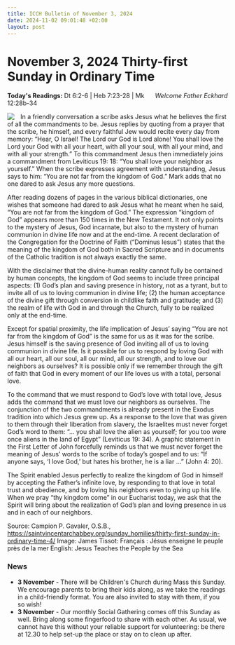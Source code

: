 ```yaml
---
title: ICCH Bulletin of November 3, 2024
date: 2024-11-02 09:01:48 +02:00
layout: post
---
```


# November 3, 2024 Thirty-first Sunday in Ordinary Time
<span style="float: right"><em>Welcome Father Eckhard</em></span>
**Today's Readings:** Dt 6:2-6 | Heb 7:23-28 | Mk 12:28b-34


<img style="float: left; margin-right: 1em;" src="https://upload.wikimedia.org/wikipedia/commons/9/91/Brooklyn_Museum_-_Jesus_Teaches_the_People_by_the_Sea_%28J%C3%A9sus_enseigne_le_peuple_pr%C3%A8s_de_la_mer%29_-_James_Tissot_-_overall.jpg">

In a friendly conversation a scribe asks Jesus what he believes the first of all the commandments to be. Jesus replies by quoting from a prayer that the scribe, he himself, and every faithful Jew would recite every day from memory: “Hear, O Israel! The Lord our God is Lord alone! You shall love the Lord your God with all your heart, with all your soul, with all your mind, and with all your strength.” To this commandment Jesus then immediately joins a commandment from Leviticus 19: 18: “You shall love your neighbor as yourself.” When the scribe expresses agreement with understanding, Jesus says to him: “You are not far from the kingdom of God.” Mark adds that no one dared to ask Jesus any more questions.

After reading dozens of pages in the various biblical dictionaries, one wishes that someone had dared to ask Jesus what he meant when he said, “You are not far from the kingdom of God.” The expression “kingdom of God” appears more than 150 times in the New Testament. It not only points to the mystery of Jesus, God incarnate, but also to the mystery of human communion in divine life now and at the end-time. A recent declaration of the Congregation for the Doctrine of Faith (“Dominus Iesus”) states that the meaning of the kingdom of God both in Sacred Scripture and in documents of the Catholic tradition is not always exactly the same.

With the disclaimer that the divine-human reality cannot fully be contained by human concepts, the kingdom of God seems to include three principal aspects: (1) God’s plan and saving presence in history, not as a tyrant, but to invite all of us to loving communion in divine life; (2) the human acceptance of the divine gift through conversion in childlike faith and gratitude; and (3) the realm of life with God in and through the Church, fully to be realized only at the end-time.

Except for spatial proximity, the life implication of Jesus’ saying “You are not far from the kingdom of God” is the same for us as it was for the scribe. Jesus himself is the saving presence of God inviting all of us to loving communion in divine life. Is it possible for us to respond by loving God with all our heart, all our soul, all our mind, all our strength, and to love our neighbors as ourselves? It is possible only if we remember through the gift of faith that God in every moment of our life loves us with a total, personal love.

To the command that we must respond to God’s love with total love, Jesus adds the command that we must love our neighbors as ourselves. The conjunction of the two commandments is already present in the Exodus tradition into which Jesus grew up. As a response to the love that was given to them through their liberation from slavery, the Israelites must never forget God’s word to them: “… you shall love the alien as yourself; for you too were once aliens in the land of Egypt” (Leviticus 19: 34). A graphic statement in the First Letter of John forcefully reminds us that we must never forget the meaning of Jesus’ words to the scribe of today’s gospel and to us: “If anyone says, ‘I love God,’ but hates his brother, he is a liar …” (John 4: 20).

The Spirit enabled Jesus perfectly to realize the kingdom of God in himself by accepting the Father’s infinite love, by responding to that love in total trust and obedience, and by loving his neighbors even to giving up his life. When we pray “thy kingdom come” in our Eucharist today, we ask that the Spirit will bring about the realization of God’s plan and loving presence in us and in each of our neighbors.

Source: Campion P. Gavaler, O.S.B., https://saintvincentarchabbey.org/sunday_homilies/thirty-first-sunday-in-ordinary-time-4/
Image: James Tissot: Français : Jésus enseigne le peuple près de la mer English: Jesus Teaches the People by the Sea 

### News 

* **3 November** - There will be Children's Church during Mass this Sunday. We encourage parents to bring their kids along, as we take the readings in a child-friendly format. You are also invited to stay with them, if you so wish!
* **3 November** - Our monthly Social Gathering comes off this Sunday as well. Bring along some fingerfood to share with each other. As usual, we cannot have this without your reliable support for volunteering: be there at 12.30 to help set-up the place or stay on to clean up after.
